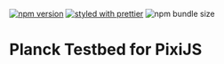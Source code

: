 [![npm version](https://badge.fury.io/js/%40gameastic%2Fplanck-testbed.svg)](https://badge.fury.io/js/%40gameastic%2Fplanck-testbed)
[![styled with prettier](https://img.shields.io/badge/styled_with-prettier-ff69b4.svg)](https://github.com/prettier/prettier)
![npm bundle size](https://img.shields.io/bundlephobia/min/@gameastic/planck-testbed)

# Planck Testbed for PixiJS
